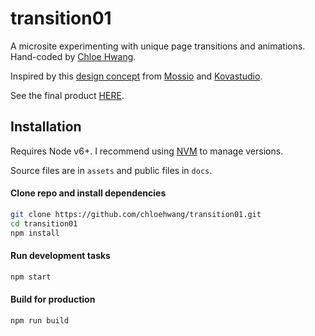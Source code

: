 # transition01

A microsite experimenting with unique page transitions and animations. Hand-coded by [Chloe Hwang](https://chloehwang.github.io).

Inspired by this [design concept](https://dribbble.com/shots/3059607-Mossio-Concept) from [Mossio](https://mossio.co/) and [Kovastudio](http://kovastudio.com/).

See the final product [HERE](https://chloehwang.github.io/transition01/).


## Installation
Requires Node v6+. I recommend using [NVM](https://github.com/creationix/nvm) to manage versions.

Source files are in `assets` and public files in `docs`.

#### Clone repo and install dependencies
```bash
git clone https://github.com/chloehwang/transition01.git
cd transition01
npm install
```

#### Run development tasks
```bash
npm start
```

#### Build for production
```bash
npm run build
```
